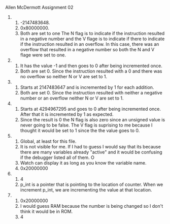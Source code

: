 Allen McDermott
Assignment 02

1. 
   1. -2147483648.
   1. 0x80000000.
   1. Both are set to one The N flag is to indicate if the instruction resulted in a negative number and the V flage is to indicate if there to indicate if the instruction resulted in an overflow. In this case, there was an overflow that resulted in a negative number so both the N and V flage were set to one.

1. 
	1. It has the value -1 and then goes to 0 after being incremented once.
	1. Both are set 0. Since the instruction resulted with a 0 and there was no overflow so neither N or V are set to 1.

1. 
	1. Starts at 2147483647 and is incremented by 1 for each addition.
	1. Both are set 0. Since the instruction resulted with neither a negative number or an overflow neither N or V are set to 1.

1.
	1. Starts at 4294967295 and goes to 0 after being incremented once. After that it is incremented by 1 as expected.
	1. Since the result is 0 the N flag is also zero since an unsigned value is never going to be false. The V flag is suprising to me because I thought it would be set to 1 since the the value goes to 0.

1. 
	1. Global, at least for this file.
	1. It is not visible for me. If I had to guess I would say that its because there are many variables already "active" and it would be confusing if the debugger listed all of them. O
	1. Watch can display it as long as you know the variable name.
	1. 0x20000000

1.
	1. 4
	1. p_int is a pointer that is pointing to the location of counter. When we increment p_int, we are incrementing the value at that location.

1.
	1. 0x20000000
	1. I would guess RAM because the number is being changed so I don't think it would be in ROM.
	1. 4